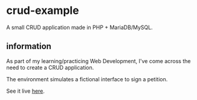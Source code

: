 # crud-example

A small CRUD application made in PHP + MariaDB/MySQL.

## information

As part of my learning/practicing Web Development, I've come across the need to create a CRUD application.

The environment simulates a fictional interface to sign a petition.

See it live <a href="#">here</a>.
